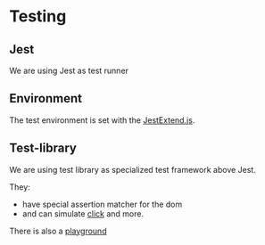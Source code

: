 # Testing


## Jest

We are using Jest as test runner

## Environment

The test environment is set with the [JestExtend.js](../jest/JestExtend.js).

## Test-library

We are using test library as specialized test framework above Jest.

They:
  * have special assertion matcher for the dom
  * and can simulate [click](https://testing-library.com/docs/ecosystem-user-event#clickelement-eventinit-options)
and more.

There is also a [playground](https://testing-playground.com/)
